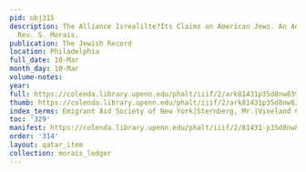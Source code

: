 ```yaml
---
pid: obj315
description: The Alliance Isrealilte?Its Claims on American Jews. An Address by the
  Rev. S. Morais.
publication: The Jewish Record
location: Philadelphia
full_date: 10-Mar
month_day: 10-Mar
volume-notes:
year:
full: https://colenda.library.upenn.edu/phalt/iiif/2/ark81431p35d8nw83%2FSHA256E-s7583713--57b1a0d70df076ba15e5413c5f1aebbd307ed99aca2f1830c0da75aabbe6a74e.jpeg/full/3500,/0/default.jpg
thumb: https://colenda.library.upenn.edu/phalt/iiif/2/ark81431p35d8nw83%2FSHA256E-s7583713--57b1a0d70df076ba15e5413c5f1aebbd307ed99aca2f1830c0da75aabbe6a74e.jpeg/full/!200,200/0/default.jpg
index_terms: Emigrant Aid Society of New York|Sternberg, Mr.|Vineland Colony, N.J.
toc: '329'
manifest: https://colenda.library.upenn.edu/phalt/iiif/2/81431-p35d8nw83/manifest
order: '314'
layout: qatar_item
collection: morais_ledger
---
```

